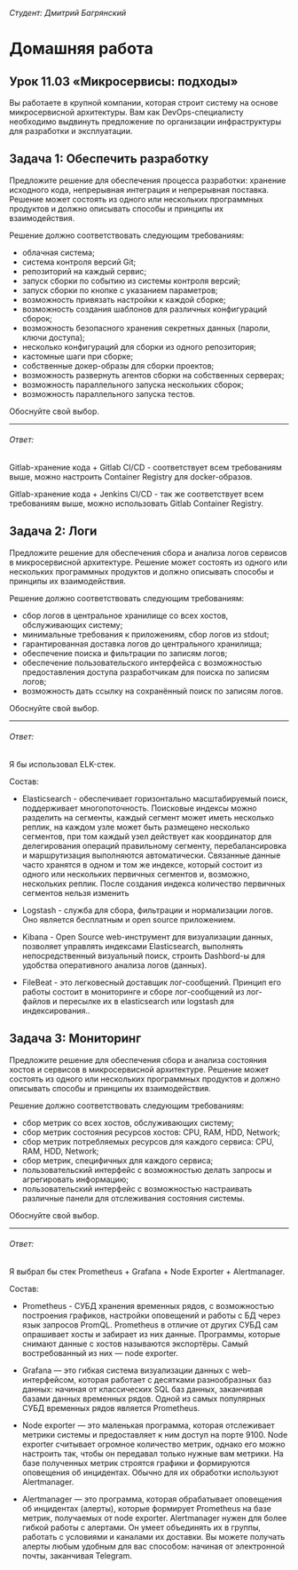 *Студент: Дмитрий Багрянский*

# Домашняя работа

## Урок 11.03 «Микросервисы: подходы»

Вы работаете в крупной компании, которая строит систему на основе микросервисной архитектуры.
Вам как DevOps-специалисту необходимо выдвинуть предложение по организации инфраструктуры для разработки и эксплуатации.

## Задача 1: Обеспечить разработку

Предложите решение для обеспечения процесса разработки: хранение исходного кода, непрерывная интеграция и непрерывная поставка.
Решение может состоять из одного или нескольких программных продуктов и должно описывать способы и принципы их взаимодействия.

Решение должно соответствовать следующим требованиям:

* облачная система;
* система контроля версий Git;
* репозиторий на каждый сервис;
* запуск сборки по событию из системы контроля версий;
* запуск сборки по кнопке с указанием параметров;
* возможность привязать настройки к каждой сборке;
* возможность создания шаблонов для различных конфигураций сборок;
* возможность безопасного хранения секретных данных (пароли, ключи доступа);
* несколько конфигураций для сборки из одного репозитория;
* кастомные шаги при сборке;
* собственные докер-образы для сборки проектов;
* возможность развернуть агентов сборки на собственных серверах;
* возможность параллельного запуска нескольких сборок;
* возможность параллельного запуска тестов.

Обоснуйте свой выбор.

---
###### Ответ:

Gitlab-хранение кода + Gitlab CI/CD - соответствует всем требованиям выше, можно настроить Container Registry для docker-образов.

Gitlab-хранение кода + Jenkins CI/CD - так же соответствует всем требованиям выше, можно использовать Gitlab Container Registry.


## Задача 2: Логи

Предложите решение для обеспечения сбора и анализа логов сервисов в микросервисной архитектуре. Решение может состоять из одного или нескольких программных продуктов и должно описывать способы и принципы их взаимодействия.

Решение должно соответствовать следующим требованиям:

* сбор логов в центральное хранилище со всех хостов, обслуживающих систему;                                                                                                
* минимальные требования к приложениям, сбор логов из stdout;
* гарантированная доставка логов до центрального хранилища;
* обеспечение поиска и фильтрации по записям логов;
* обеспечение пользовательского интерфейса с возможностью предоставления доступа разработчикам для поиска по записям логов;
* возможность дать ссылку на сохранённый поиск по записям логов.

Обоснуйте свой выбор.

---
###### Ответ:

Я бы использовал ELK-стек.

Состав:

- Elasticsearch - обеспечивает горизонтально масштабируемый поиск, поддерживает многопоточность. Поисковые индексы можно разделить на сегменты, каждый сегмент может иметь несколько реплик, на каждом узле может быть размещено несколько сегментов, при том каждый узел действует как координатор для делегирования операций правильному сегменту, перебалансировка и маршрутизация выполняются автоматически. Связанные данные часто хранятся в одном и том же индексе, который состоит из одного или нескольких первичных сегментов и, возможно, нескольких реплик. После создания индекса количество первичных сегментов нельзя изменить     

- Logstash - служба для сбора, фильтрации и нормализации логов. Оно является бесплатным и open source приложением.      

- Kibana - Open Source web-инструмент для визуализации данных, позволяет управлять индексами Elasticsearch, выполнять непосредственный визуальный поиск, строить Dashbord-ы для удобства оперативного анализа логов (данных).    

- FileBeat - это легковесный доставщик лог-сообщений. Принцип его работы состоит в мониторинге и сборе лог-сообщений из лог-файлов и пересылке их в elasticsearch или logstash для индексирования..         


## Задача 3: Мониторинг

Предложите решение для обеспечения сбора и анализа состояния хостов и сервисов в микросервисной архитектуре.
Решение может состоять из одного или нескольких программных продуктов и должно описывать способы и принципы их взаимодействия.

Решение должно соответствовать следующим требованиям:

* сбор метрик со всех хостов, обслуживающих систему;
* сбор метрик состояния ресурсов хостов: CPU, RAM, HDD, Network;
* сбор метрик потребляемых ресурсов для каждого сервиса: CPU, RAM, HDD, Network;
* сбор метрик, специфичных для каждого сервиса;
* пользовательский интерфейс с возможностью делать запросы и агрегировать информацию;
* пользовательский интерфейс с возможностью настраивать различные панели для отслеживания состояния системы.         

Обоснуйте свой выбор.

---
###### Ответ:

Я выбрал бы стек Prometheus + Grafana + Node Exporter + Alertmanager. 

Состав:

- Prometheus -  СУБД хранения временных рядов, с возможностью построения графиков, настройки оповещений и работы с БД через язык запросов PromQL. Prometheus в отличие от других СУБД сам опрашивает хосты и забирает из них данные. Программы, которые снимают данные с хостов называются экспортёры. Самый востребованный из них — node exporter.

- Grafana — это гибкая система визуализации данных с web-интерфейсом, которая работает с десятками разнообразных баз данных: начиная от классических SQL баз данных, заканчивая базами данных временных рядов. Одной из самых популярных СУБД временных рядов является Prometheus.

- Node exporter — это маленькая программа, которая отслеживает метрики системы и предоставляет к ним доступ на порте 9100. Node exporter считывает огромное количество метрик, однако его можно настроить так, чтобы он передавал только нужные вам метрики. На базе полученных метрик строятся графики и формируются оповещения об инцидентах. Обычно для их обработки используют Alertmanager.

- Alertmanager — это программа, которая обрабатывает оповещения об инцидентах (алерты), которые формирует Prometheus на базе метрик, получаемых от node exporter. Alertmanager нужен для более гибкой работы с алертами. Он умеет объединять их в группы, работать с условиями и каналами их доставки. Вы можете получать алерты любым удобным для вас способом: начиная от электронной почты, заканчивая Telegram.